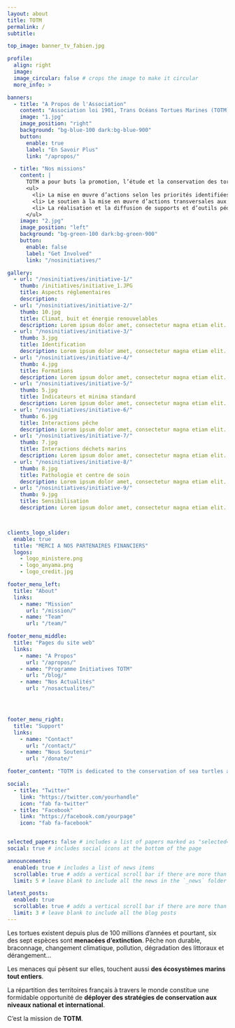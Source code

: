 ```yaml
---
layout: about
title: TOTM
permalink: /
subtitle: 

top_image: banner_tv_fabien.jpg

profile:
  align: right
  image: 
  image_circular: false # crops the image to make it circular
  more_info: >

banners:
  - title: "A Propos de l'Association"
    content: "Association loi 1901, Trans Océans Tortues Marines (TOTM) regroupe les acteurs des territoires français pour la conservation des tortues marines à travers le monde. Créée en 2019, son statut lui permet de rechercher et de gérer les financements nécessaires pour l’accomplissement d’actions nationales fédératrices sur les tortues marines."
    image: "1.jpg"
    image_position: "right"
    background: "bg-blue-100 dark:bg-blue-900"
    button:
      enable: true
      label: "En Savoir Plus"
      link: "/apropos/"

  - title: "Nos missions"
    content: |
      TOTM a pour buts la promotion, l’étude et la conservation des tortues marines et de leurs habitats, plus précisément :
      <ul>
        <li> La mise en œuvre d’actions selon les priorités identifiées par les groupes scientifiques et techniques d’experts,</li>
        <li> Le soutien à la mise en œuvre d’actions transversales aux échelles internationale, inter-régionale, nationale ou supranationale. Ce soutien peut prendre différentes formes, notamment scientifique, technique, logistique et financier,</li>
        <li> La réalisation et la diffusion de supports et d’outils pédagogiques.</li>
      </ul>
    image: "2.jpg"
    image_position: "left"
    background: "bg-green-100 dark:bg-green-900"
    button:
      enable: false
      label: "Get Involved"
      link: "/nosinitiatives/" 

gallery:
  - url: "/nosinitiatives/initiative-1/"
    thumb: /initiatives/initiative_1.JPG
    title: Aspects réglementaires
    description: 
  - url: "/nosinitiatives/initiative-2/"
    thumb: 10.jpg
    title: Climat, buit et énergie renouvelables
    description: Lorem ipsum dolor amet, consectetur magna etiam elit. Etiam sed ultrices.
  - url: "/nosinitiatives/initiative-3/"
    thumb: 3.jpg
    title: Identification
    description: Lorem ipsum dolor amet, consectetur magna etiam elit. Etiam sed ultrices.
  - url: "/nosinitiatives/initiative-4/"
    thumb: 4.jpg
    title: Formations
    description: Lorem ipsum dolor amet, consectetur magna etiam elit. Etiam sed ultrices.
  - url: "/nosinitiatives/initiative-5/"
    thumb: 5.jpg
    title: Indicateurs et minima standard
    description: Lorem ipsum dolor amet, consectetur magna etiam elit. Etiam sed ultrices.
  - url: "/nosinitiatives/initiative-6/"
    thumb: 6.jpg
    title: Interactions pêche
    description: Lorem ipsum dolor amet, consectetur magna etiam elit. Etiam sed ultrices.
  - url: "/nosinitiatives/initiative-7/"
    thumb: 7.jpg
    title: Interactions déchets marins
    description: Lorem ipsum dolor amet, consectetur magna etiam elit. Etiam sed ultrices.
  - url: "/nosinitiatives/initiative-8/"
    thumb: 8.jpg
    title: Pathologie et centre de soin
    description: Lorem ipsum dolor amet, consectetur magna etiam elit. Etiam sed ultrices.
  - url: "/nosinitiatives/initiative-9/"
    thumb: 9.jpg
    title: Sensibilisation
    description: Lorem ipsum dolor amet, consectetur magna etiam elit. Etiam sed ultrices.



clients_logo_slider:
  enable: true
  title: "MERCI A NOS PARTENAIRES FINANCIERS"
  logos:
    - logo_ministere.png
    - logo_anyama.png
    - logo_credit.jpg

footer_menu_left:
  title: "About"
  links:
    - name: "Mission"
      url: "/mission/"
    - name: "Team"
      url: "/team/"

footer_menu_middle:
  title: "Pages du site web"
  links:
    - name: "A Propos"
      url: "/apropos/"
    - name: "Programme Initiatives TOTM"
      url: "/blog/"
    - name: "Nos Actualités"
      url: "/nosactualites/"




footer_menu_right:
  title: "Support"
  links:
    - name: "Contact"
      url: "/contact/"
    - name: "Nous Soutenir"
      url: "/donate/"

footer_content: "TOTM is dedicated to the conservation of sea turtles and their habitats."

social:
  - title: "Twitter"
    link: "https://twitter.com/yourhandle"
    icon: "fab fa-twitter"
  - title: "Facebook"
    link: "https://facebook.com/yourpage"
    icon: "fab fa-facebook"


selected_papers: false # includes a list of papers marked as "selected={true}"
social: true # includes social icons at the bottom of the page

announcements:
  enabled: true # includes a list of news items
  scrollable: true # adds a vertical scroll bar if there are more than 3 news items
  limit: 5 # leave blank to include all the news in the `_news` folder

latest_posts:
  enabled: true
  scrollable: true # adds a vertical scroll bar if there are more than 3 new posts items
  limit: 3 # leave blank to include all the blog posts
---
```


Les tortues existent depuis plus de 100 millions d’années et pourtant, six des sept espèces sont <span style="color: var(--global-theme-color);"><strong>menacées d’extinction</strong></span>. Pêche non durable, braconnage, changement climatique, pollution, dégradation des littoraux et dérangement…

Les menaces qui pèsent sur elles, touchent aussi <span style="color: var(--global-theme-color);"><strong>des écosystèmes marins tout entiers</strong></span>. 

La répartition des territoires français à travers le monde constitue une formidable opportunité de <span style="color: var(--global-theme-color);"><strong>déployer des stratégies de conservation aux niveaux national et international</strong></span>.

C’est la mission de <span style="color: var(--global-theme-color);"><strong>TOTM</strong></span>.